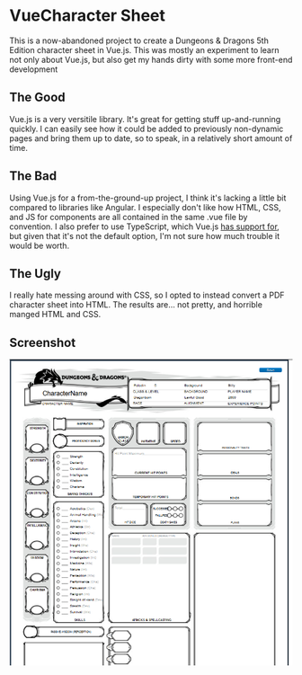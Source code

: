 # VueCharacter Sheet
This is a now-abandoned project to create a Dungeons & Dragons 5th Edition character sheet in Vue.js. This was mostly an experiment to learn not only about Vue.js, but also get my hands dirty with some more front-end development

## The Good
Vue.js is a very versitile library. It's great for getting stuff up-and-running quickly. I can easily see how it could be added to previously non-dynamic pages and bring them up to date, so to speak, in a relatively short amount of time.

## The Bad
Using Vue.js for a from-the-ground-up project, I think it's lacking a little bit compared to libraries like Angular. I especially don't like how HTML, CSS, and JS for components are all contained in the same .vue file by convention. I also prefer to use TypeScript, which Vue.js [has support for](https://vuejs.org/v2/guide/typescript.html), but given that it's not the default option, I'm not sure how much trouble it would be worth.

## The Ugly
I really hate messing around with CSS, so I opted to instead convert a PDF character sheet into HTML. The results are... not pretty, and horrible manged HTML and CSS.

## Screenshot
![Screenshot](screenshot.png)